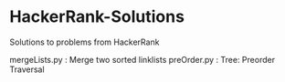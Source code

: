 # HackerRank-Solutions
Solutions to problems from HackerRank


mergeLists.py : Merge two sorted linklists
preOrder.py   : Tree: Preorder Traversal
